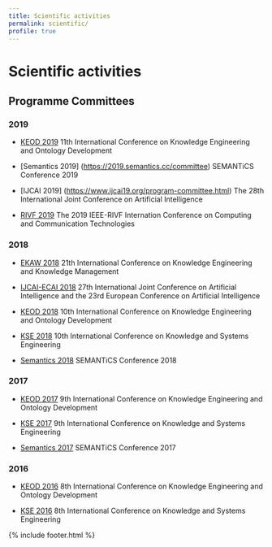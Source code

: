 ```yaml
---
title: Scientific activities
permalink: scientific/
profile: true
---
```


# Scientific activities

## Programme Committees

### 2019

- [KEOD 2019](http://www.keod.ic3k.org/ProgramCommittee.aspx) 11th International Conference on Knowledge Engineering and Ontology Development

- [Semantics 2019] (https://2019.semantics.cc/committee) SEMANTiCS Conference 2019

- [IJCAI 2019] (https://www.ijcai19.org/program-committee.html) The 28th International Joint Conference on Artificial Intelligence

- [RIVF 2019](http://rivf2019.udn.vn/Datatinh.aspx?id=48&idmenu=48) The 2019 IEEE-RIVF Internation Conference on Computing and Communication Technologies

### 2018

- [EKAW 2018](https://project.inria.fr/ekaw2018/program-committee/) 21th International Conference on Knowledge Engineering and Knowledge Management

- [IJCAI-ECAI 2018](https://www.ijcai-18.org/program-committee/) 27th International Joint Conference on Artificial Intelligence and the 23rd European Conference on Artificial Intelligence

- [KEOD 2018](http://www.keod.ic3k.org/ProgramCommittee.aspx) 10th International Conference on Knowledge Engineering and Ontology Development

- [KSE 2018](http://kse-conf.org/committees/) 10th International Conference on Knowledge and Systems Engineering

- [Semantics 2018](https://2018.semantics.cc/committee) SEMANTiCS Conference 2018

### 2017

- [KEOD 2017](http://www.keod.ic3k.org/ProgramCommittee.aspx?y=2017) 9th International Conference on Knowledge Engineering and Ontology Development

- [KSE 2017](http://kse2017.dhsphue.edu.vn/Program_Committee.aspx) 9th International Conference on Knowledge and Systems Engineering

- [Semantics 2017](https://2017.semantics.cc/committee) SEMANTiCS Conference 2017

### 2016

- [KEOD 2016](http://www.keod.ic3k.org/ProgramCommittee.aspx?y=2016) 8th International Conference on Knowledge Engineering and Ontology Development

- [KSE 2016](http://fit.mta.edu.vn/kse2016/conferencecommittee.aspx) 8th International Conference on Knowledge and Systems Engineering


{% include footer.html %}

